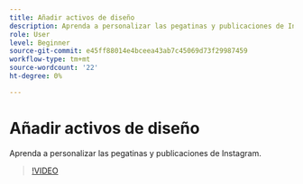 ```yaml
---
title: Añadir activos de diseño
description: Aprenda a personalizar las pegatinas y publicaciones de Instagram
role: User
level: Beginner
source-git-commit: e45ff88014e4bceea43ab7c45069d73f29987459
workflow-type: tm+mt
source-wordcount: '22'
ht-degree: 0%

---
```


# Añadir activos de diseño

Aprenda a personalizar las pegatinas y publicaciones de Instagram.

>[!VIDEO](https://video.tv.adobe.com/v/3420226?quality=12&learn=on&hidetitle=true)
